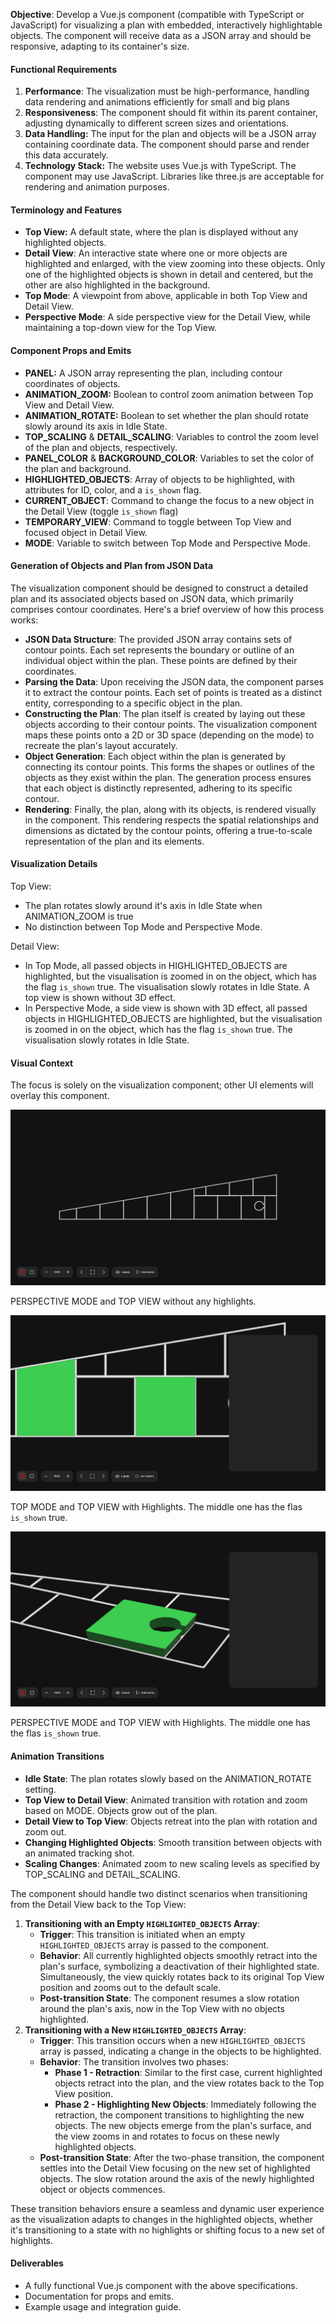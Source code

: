 **Objective**: Develop a Vue.js component (compatible with TypeScript or JavaScript) for visualizing a plan with embedded, interactively highlightable objects. The component will receive data as a JSON array and should be responsive, adapting to its container's size.


#### Functional Requirements
1. **Performance**: The visualization must be high-performance, handling data rendering and animations efficiently for small and big plans
2. **Responsiveness**: The component should fit within its parent container, adjusting dynamically to different screen sizes and orientations.
3. **Data Handling:** The input for the plan and objects will be a JSON array containing coordinate data. The component should parse and render this data accurately.
4. **Technology Stack:** The website uses Vue.js with TypeScript. The component may use JavaScript. Libraries like three.js are acceptable for rendering and animation purposes.


#### Terminology and Features
- **Top View:** A default state, where the plan is displayed without any highlighted objects.
- **Detail View**: An interactive state where one or more objects are highlighted and enlarged, with the view zooming into these objects. Only one of the highlighted objects is shown in detail and centered, but the other are also highlighted in the background.
- **Top Mode**: A viewpoint from above, applicable in both Top View and Detail View.
- **Perspective Mode**: A side perspective view for the Detail View, while maintaining a top-down view for the Top View.


#### Component Props and Emits
- **PANEL:** A JSON array representing the plan, including contour coordinates of objects.
- **ANIMATION_ZOOM:** Boolean to control zoom animation between Top View and Detail View.
- **ANIMATION_ROTATE:** Boolean to set whether the plan should rotate slowly around its axis in Idle State.
- **TOP_SCALING** & **DETAIL_SCALING**: Variables to control the zoom level of the plan and objects, respectively.
- **PANEL_COLOR** & **BACKGROUND_COLOR**: Variables to set the color of the plan and background.
- **HIGHLIGHTED_OBJECTS**: Array of objects to be highlighted, with attributes for ID, color, and a `is_shown` flag.
- **CURRENT_OBJECT**: Command to change the focus to a new object in the Detail View (toggle `is_shown` flag)
- **TEMPORARY_VIEW**: Command to toggle between Top View and focused object in Detail View.
- **MODE**: Variable to switch between Top Mode and Perspective Mode.


#### Generation of Objects and Plan from JSON Data
The visualization component should be designed to construct a detailed plan and its associated objects based on JSON data, which primarily comprises contour coordinates. Here's a brief overview of how this process works:
- **JSON Data Structure**: The provided JSON array contains sets of contour points. Each set represents the boundary or outline of an individual object within the plan. These points are defined by their coordinates.
- **Parsing the Data**: Upon receiving the JSON data, the component parses it to extract the contour points. Each set of points is treated as a distinct entity, corresponding to a specific object in the plan.
- **Constructing the Plan**: The plan itself is created by laying out these objects according to their contour points. The visualization component maps these points onto a 2D or 3D space (depending on the mode) to recreate the plan's layout accurately.
- **Object Generation**: Each object within the plan is generated by connecting its contour points. This forms the shapes or outlines of the objects as they exist within the plan. The generation process ensures that each object is distinctly represented, adhering to its specific contour.
- **Rendering**: Finally, the plan, along with its objects, is rendered visually in the component. This rendering respects the spatial relationships and dimensions as dictated by the contour points, offering a true-to-scale representation of the plan and its elements.


#### Visualization Details
Top View:
- The plan rotates slowly around it's axis in Idle State when ANIMATION_ZOOM is true
- No distinction between Top Mode and Perspective Mode.

Detail View:
- In Top Mode, all passed objects in HIGHLIGHTED_OBJECTS are highlighted, but the visualisation is zoomed in on the object, which has the flag `is_shown` true. The visualisation slowly rotates in Idle State. A top view is shown without 3D effect.
- In Perspective Mode, a side view is shown with 3D effect, all passed objects in HIGHLIGHTED_OBJECTS are highlighted, but the visualisation is zoomed in on the object, which has the flag `is_shown` true. The visualisation slowly rotates in Idle State. 


#### Visual Context
The focus is solely on the visualization component; other UI elements will overlay this component.

![top view](screenshot_1.png "TOP VIEW")

PERSPECTIVE MODE and TOP VIEW without any highlights.

![top view](screenshot_3.png "TOP VIEW")

TOP MODE and TOP VIEW with Highlights. The middle one has the flas `is_shown` true.

![top view](screenshot_2.png "TOP VIEW")

PERSPECTIVE MODE and TOP VIEW with Highlights. The middle one has the flas `is_shown` true.


#### Animation Transitions
- **Idle State**: The plan rotates slowly based on the ANIMATION_ROTATE setting.
- **Top View to Detail View**: Animated transition with rotation and zoom based on MODE. Objects grow out of the plan.
- **Detail View to Top View**: Objects retreat into the plan with rotation and zoom out.
- **Changing Highlighted Objects**: Smooth transition between objects with an animated tracking shot.
- **Scaling Changes**: Animated zoom to new scaling levels as specified by TOP_SCALING and DETAIL_SCALING.

The component should handle two distinct scenarios when transitioning from the Detail View back to the Top View:

1. **Transitioning with an Empty `HIGHLIGHTED_OBJECTS` Array**:
    - **Trigger**: This transition is initiated when an empty `HIGHLIGHTED_OBJECTS` array is passed to the component.
    - **Behavior**: All currently highlighted objects smoothly retract into the plan's surface, symbolizing a deactivation of their highlighted state. Simultaneously, the view quickly rotates back to its original Top View position and zooms out to the default scale.
    - **Post-transition State**: The component resumes a slow rotation around the plan's axis, now in the Top View with no objects highlighted.
2. **Transitioning with a New `HIGHLIGHTED_OBJECTS` Array**:
    - **Trigger**: This transition occurs when a new `HIGHLIGHTED_OBJECTS` array is passed, indicating a change in the objects to be highlighted.
    - **Behavior**: The transition involves two phases:
        - **Phase 1 - Retraction**: Similar to the first case, current highlighted objects retract into the plan, and the view rotates back to the Top View position.
        - **Phase 2 - Highlighting New Objects**: Immediately following the retraction, the component transitions to highlighting the new objects. The new objects emerge from the plan's surface, and the view zooms in and rotates to focus on these newly highlighted objects.
    - **Post-transition State**: After the two-phase transition, the component settles into the Detail View focusing on the new set of highlighted objects. The slow rotation around the axis of the newly highlighted object or objects commences.

These transition behaviors ensure a seamless and dynamic user experience as the visualization adapts to changes in the highlighted objects, whether it's transitioning to a state with no highlights or shifting focus to a new set of highlights.


#### Deliverables
- A fully functional Vue.js component with the above specifications.
- Documentation for props and emits.
- Example usage and integration guide.
